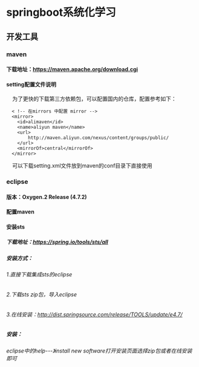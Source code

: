 # springboot系统化学习
## 开发工具
### maven
#### 下载地址：https://maven.apache.org/download.cgi
#### setting配置文件说明
     为了更快的下载第三方依赖包，可以配置国内的仓库，配置参考如下：
     	
     
      < !-- 在mirrors 中配置 mirror -->
      <mirror>
        <id>alimaven</id>
        <name>aliyun maven</name>
        <url>
            http://maven.aliyun.com/nexus/content/groups/public/
        </url>
        <mirrorOf>central</mirrorOf>        
      </mirror>
      
     可以下载setting.xml文件放到maven的conf目录下直接使用
### eclipse
#### 版本：Oxygen.2 Release (4.7.2)
#### 配置maven
#### 安装sts
##### 下载地址：https://spring.io/tools/sts/all
##### 安装方式：
###### 1.直接下载集成sts的eclipse
###### 2.下载sts zip包，导入eclipse
###### 3.在线安装：http://dist.springsource.com/release/TOOLS/update/e4.7/
##### 安装：
###### eclipse中的help---》install new software打开安装页面选择zip包或者在线安装即可
       
